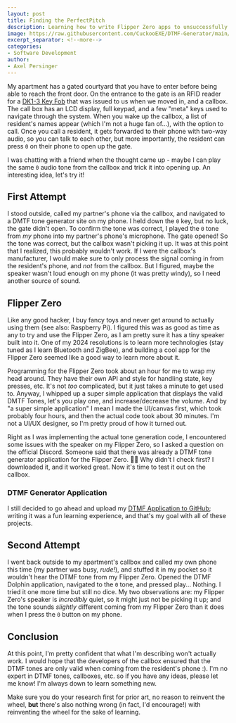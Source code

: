 ```yaml
---
layout: post
title: Finding the PerfectPitch
description: Learning how to write Flipper Zero apps to unsuccessfully break into my apartment.
image: https://raw.githubusercontent.com/CuckooEXE/DTMF-Generator/main/screenshot.png
excerpt_separator: <!--more-->
categories:
- Software Development
author:
- Axel Persinger
---
```


My apartment has a gated courtyard that you have to enter before being able to reach the front door. On the entrance to the gate is an RFID reader for a [DK1-3 Key Fob](https://www.farpointedata.com/downloads/datasheets/DK1_TDS.pdf) that was issued to us when we moved in, and a callbox. The call box has an LCD display, full keypad, and a few "meta" keys used to navigate through the system. When you wake up the callbox, a list of resident's names appear (which I'm not a huge fan of...), with the option to call. Once you call a resident, it gets forwarded to their phone with two-way audio, so you can talk to each other, but more importantly, the resident can press `0` on their phone to open up the gate.  

I was chatting with a friend when the thought came up - maybe I can play the same `0` audio tone from the callbox and trick it into opening up. An interesting idea, let's try it!

<!--more-->

## First Attempt

I stood outside, called my partner's phone via the callbox, and navigated to a DMTF tone generator site on my phone. I held down the `0` key, but no luck, the gate didn't open. To confirm the tone was correct, I played the `0` tone from *my* phone into my partner's phone's microphone. The gate opened! So the tone was correct, but the callbox wasn't picking it up. It was at this point that I realized, this probably wouldn't work. If I were the callbox's manufacturer, I would make sure to only process the signal coming in from the resident's phone, and *not* from the callbox. But I figured, maybe the speaker wasn't loud enough on my phone (it was pretty windy), so I need another source of sound.

## Flipper Zero

Like any good hacker, I buy fancy toys and never get around to actually using them (see also: Raspberry Pi). I figured this was as good as time as any to try and use the Flipper Zero, as I am pretty sure it has a tiny speaker built into it. One of my 2024 resolutions is to learn more technologies (stay tuned as I learn Bluetooth and ZigBee), and building a cool app for the Flipper Zero seemed like a good way to learn more about it.

Programming for the Flipper Zero took about an hour for me to wrap my head around. They have their own API and style for handling state, key presses, etc. It's not *too* complicated, but it just takes a minute to get used to. Anyway, I whipped up a super simple application that displays the valid DMTF Tones, let's you play one, and increase/decrease the volume. And by "a super simple application" I mean I made the UI/canvas first, which took probably four hours, and then the actual code took about 30 minutes. I'm not a UI/UX designer, so I'm pretty proud of how it turned out.

Right as I was implementing the actual tone generation code, I encountered some issues with the speaker on my Flipper Zero, so I asked a question on the official Discord. Someone said that there was already a DTMF tone generator application for the Flipper Zero. 🤦‍♂️ Why didn't I check first? I downloaded it, and it worked great. Now it's time to test it out on the callbox.

### DTMF Generator Application

I still decided to go ahead and upload my [DTMF Application to GitHub](https://github.com/CuckooEXE/DTMF-Generator); writing it was a fun learning experience, and that's my goal with all of these projects.

## Second Attempt

I went back outside to my apartment's callbox and called my own phone this time (my partner was busy, *rude!*), and stuffed it in my pocket so it wouldn't hear the DTMF tone from my Flipper Zero. Opened the DTMF Dolphin application, navigated to the `0` tone, and pressed play... Nothing. I tried it one more time but still no dice. My two observations are: my Flipper Zero's speaker is *incredibly* quiet, so it might just not be picking it up; and the tone sounds *slightly* different coming from my Flipper Zero than it does when I press the `0` button on my phone.

## Conclusion

At this point, I'm pretty confident that what I'm describing won't actually work. I would hope that the developers of the callbox ensured that the DTMF tones are only valid when coming from the resident's phone :). I'm no expert in DTMF tones, callboxes, etc. so if you have any ideas, please let me know! I'm always down to learn something new.

Make sure you do your research first for prior art, no reason to reinvent the wheel, **but** there's also nothing wrong (in fact, I'd encourage!) with reinventing the wheel for the sake of learning. 
